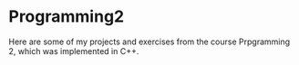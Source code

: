 # Programming2
Here are some of my projects and exercises from the course Prpgramming 2, which was implemented in C++.
